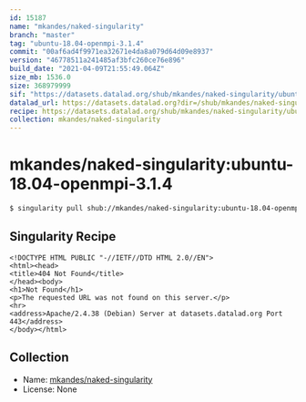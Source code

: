 ```yaml
---
id: 15187
name: "mkandes/naked-singularity"
branch: "master"
tag: "ubuntu-18.04-openmpi-3.1.4"
commit: "00af6ad4f9971ea32671e4da8a079d64d09e8937"
version: "46778511a241485af3bfc260ce76e896"
build_date: "2021-04-09T21:55:49.064Z"
size_mb: 1536.0
size: 368979999
sif: "https://datasets.datalad.org/shub/mkandes/naked-singularity/ubuntu-18.04-openmpi-3.1.4/2021-04-09-00af6ad4-46778511/46778511a241485af3bfc260ce76e896.sif"
datalad_url: https://datasets.datalad.org?dir=/shub/mkandes/naked-singularity/ubuntu-18.04-openmpi-3.1.4/2021-04-09-00af6ad4-46778511/
recipe: https://datasets.datalad.org/shub/mkandes/naked-singularity/ubuntu-18.04-openmpi-3.1.4/2021-04-09-00af6ad4-46778511/Singularity
collection: mkandes/naked-singularity
---
```


# mkandes/naked-singularity:ubuntu-18.04-openmpi-3.1.4

```bash
$ singularity pull shub://mkandes/naked-singularity:ubuntu-18.04-openmpi-3.1.4
```

## Singularity Recipe

```singularity
<!DOCTYPE HTML PUBLIC "-//IETF//DTD HTML 2.0//EN">
<html><head>
<title>404 Not Found</title>
</head><body>
<h1>Not Found</h1>
<p>The requested URL was not found on this server.</p>
<hr>
<address>Apache/2.4.38 (Debian) Server at datasets.datalad.org Port 443</address>
</body></html>
```

## Collection

 - Name: [mkandes/naked-singularity](https://github.com/mkandes/naked-singularity)
 - License: None

